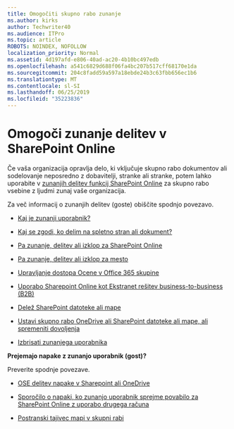 ```yaml
---
title: Omogočiti skupno rabo zunanje
ms.author: kirks
author: Techwriter40
ms.audience: ITPro
ms.topic: article
ROBOTS: NOINDEX, NOFOLLOW
localization_priority: Normal
ms.assetid: 4d197afd-e806-40ad-ac20-4b10bc497edb
ms.openlocfilehash: a541c6829d688f06fa4bc207b517cff68170e1da
ms.sourcegitcommit: 204c8fadd59a597a18ebde24b3c63fbb656ec1b6
ms.translationtype: MT
ms.contentlocale: sl-SI
ms.lasthandoff: 06/25/2019
ms.locfileid: "35223836"
---
```

# <a name="enable-external-sharing-in-sharepoint-online"></a>Omogoči zunanje delitev v SharePoint Online

Če vaša organizacija opravlja delo, ki vključuje skupno rabo dokumentov ali sodelovanje neposredno z dobavitelji, stranke ali stranke, potem lahko uporabite v [zunanjih delitev funkcij SharePoint Online](https://docs.microsoft.com/sharepoint/external-sharing-overview) za skupno rabo vsebine z ljudmi zunaj vaše organizacija.

Za več informacij o zunanjih delitev (goste) obiščite spodnjo povezavo.

- [Kaj je zunanji uporabnik?](https://docs.microsoft.com/sharepoint/external-sharing-overview#what-is-an-external-user)

- [Kaj se zgodi, ko delim na spletno stran ali dokument?](https://docs.microsoft.com/sharepoint/external-sharing-overview#what-happens-when-i-share-a-site-or-document)

- [Pa zunanje, delitev ali izklop za SharePoint Online](https://docs.microsoft.com/sharepoint/turn-external-sharing-on-or-off)

- [Pa zunanje, delitev ali izklop za mesto](https://docs.microsoft.com/sharepoint/change-external-sharing-site)

- [Upravljanje dostopa Ocene v Office 365 skupine](https://docs.microsoft.com/office365/admin/create-groups/manage-guest-access-in-groups?view=o365-worldwide)

- [Uporabo Sharepoint Online kot Ekstranet rešitev business-to-business (B2B)](https://docs.microsoft.com/sharepoint/create-b2b-extranet)

- [Delež SharePoint datoteke ali mape](https://support.office.com/article/share-sharepoint-files-or-folders-1fe37332-0f9a-4719-970e-d2578da4941c)

- [Ustavi skupno rabo OneDrive ali SharePoint datoteke ali mape, ali spremeniti dovoljenja](https://support.office.com/article/stop-sharing-onedrive-or-sharepoint-files-or-folders-or-change-permissions-0a36470f-d7fe-40a0-bd74-0ac6c1e13323?ui=en-US&amp;rs=en-US&amp;ad=US)

- [Izbrisati zunanjega uporabnika](https://docs.microsoft.com/sharepoint/remove-users#delete-a-guest-from-the-microsoft-365-admin-center)

**Prejemajo napake z zunanjo uporabnik (gost)?**

Preverite spodnje povezave. 

- [OSE delitev napake v Sharepoint ali OneDrive](https://docs.microsoft.com/sharepoint/sharepoint-onedrive-error-message)

- [Sporočilo o napaki, ko zunanjo uporabnik sprejme povabilo za SharePoint Online z uporabo drugega računa](https://support.office.com/article/Error-message-when-an-external-user-accepts-a-SharePoint-Online-invitation-by-using-another-account-f0d34413-ea7c-42c7-a485-c4e5d421e5f0)

- [Postranski tajivec mapi v skupni rabi](https://support.office.com/client/d678b57a-53ad-4414-9423-d8726a0c532f)
